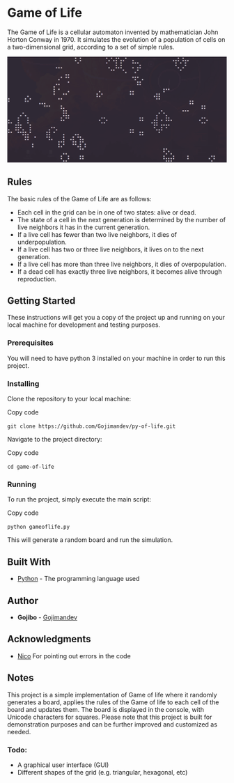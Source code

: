 
# Game of Life

The Game of Life is a cellular automaton invented by mathematician John Horton Conway in 1970. It simulates the evolution of a population of cells on a two-dimensional grid, according to a set of simple rules.

![screenshot_01](/src/Screenshot_1.png)
## Rules
The basic rules of the Game of Life are as follows:

-   Each cell in the grid can be in one of two states: alive or dead.
-   The state of a cell in the next generation is determined by the number of live neighbors it has in the current generation.
-   If a live cell has fewer than two live neighbors, it dies of underpopulation.
-   If a live cell has two or three live neighbors, it lives on to the next generation.
-   If a live cell has more than three live neighbors, it dies of overpopulation.
-   If a dead cell has exactly three live neighbors, it becomes alive through reproduction.

## Getting Started

These instructions will get you a copy of the project up and running on your local machine for development and testing purposes.

### Prerequisites

You will need to have python 3 installed on your machine in order to run this project.

### Installing

Clone the repository to your local machine:

Copy code

`git clone https://github.com/Gojimandev/py-of-life.git` 

Navigate to the project directory:

Copy code

`cd game-of-life` 

### Running

To run the project, simply execute the main script:

Copy code

`python gameoflife.py` 

This will generate a random board and run the simulation.

## Built With

-   [Python](https://www.python.org/) - The programming language used

## Author

-   **Gojibo** - [Gojimandev](https://github.com/Gojimandev)

## Acknowledgments
- [Nico](https://github.com/NicoLeiner "https://github.com/NicoLeiner") For pointing out errors in the code

## Notes
This project is a simple implementation of Game of life where it randomly generates a board, applies the rules of the Game of life to each cell of the board and updates them. The board is displayed in the console, with Unicode characters for squares. Please note that this project is built for demonstration purposes and can be further improved and customized as needed.

### Todo:
- A graphical user interface (GUI)
- Different shapes of the grid (e.g. triangular, hexagonal, etc)

